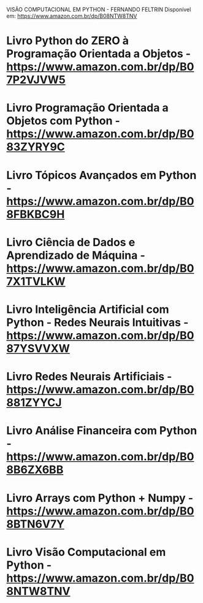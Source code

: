 VISÃO COMPUTACIONAL EM PYTHON - FERNANDO FELTRIN
Disponível em: https://www.amazon.com.br/dp/B08NTW8TNV


# Livro Python do ZERO à Programação Orientada a Objetos - https://www.amazon.com.br/dp/B07P2VJVW5
# Livro Programação Orientada a Objetos com Python - https://www.amazon.com.br/dp/B083ZYRY9C
# Livro Tópicos Avançados em Python - https://www.amazon.com.br/dp/B08FBKBC9H
# Livro Ciência de Dados e Aprendizado de Máquina - https://www.amazon.com.br/dp/B07X1TVLKW
# Livro Inteligência Artificial com Python - Redes Neurais Intuitivas - https://www.amazon.com.br/dp/B087YSVVXW
# Livro Redes Neurais Artificiais - https://www.amazon.com.br/dp/B0881ZYYCJ
# Livro Análise Financeira com Python - https://www.amazon.com.br/dp/B08B6ZX6BB
# Livro Arrays com Python + Numpy - https://www.amazon.com.br/dp/B08BTN6V7Y
# Livro Visão Computacional em Python - https://www.amazon.com.br/dp/B08NTW8TNV
